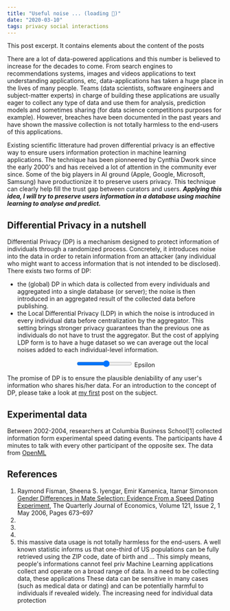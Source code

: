 ```yaml
---
title: "Useful noise ... (loading 📝)"
date: "2020-03-10"
tags: privacy social interactions
---
```


This post excerpt. It contains elements about the content of the posts

There are a lot of data-powered applications and this number is believed to increase for the decades to come. From search engines to recommendations systems, images and videos applications to text understanding applications, etc, data-applications has taken a huge place in the lives of many people. Teams (data scientists, software engineers and subject-matter experts) in charge of building these applications are usually eager to collect any type of data and use them for analysis, prediction models and sometimes sharing (for data science competitions purposes for example). However, breaches have been documented in the past years and have shown the massive collection is not totally harmless to the end-users of this applications.

Existing scientific litterature had proven differential privacy is an effective way to ensure users information protection in machine learning applications. The technique has been pionneered by Cynthia Dwork since the early 2000's and has received a lot of attention in the community ever since. Some of the big players in AI ground (Apple, Google, Microsoft, Samsung) have productionize it to preserve users privacy. This technique can clearly help fill the trust gap between curators and users. **_Applying this idea, I will try to preserve users information in a database using machine learning to analyse and predict._**

## Differential Privacy in a nutshell

Differential Privacy (DP) is a mechanism designed to protect information of individuals through a randomized process. Concretely, it introduces noise into the data in order to retain information from an attacker (any individual who might want to access information that is not intended to be disclosed). There exists two forms of DP:

- the (global) DP in which data is collected from every individuals and aggregated into a single database (or server); the noise is then introduced in an aggregated result of the collected data before publishing.
- the Local Differential Privacy (LDP) in which the noise is introduced in every individual data before centralization by the aggregator. This setting brings stronger privacy guarantees than the previous one as individuals do not have to trust the aggregator. But the cost of applying LDP form is to have a huge dataset so we can average out the local noises added to each individual-level information.

<div id="input-type" style="text-align:center";>
  <input type="range" id="epsilon" name="epsilon"
         min="0" max="11"/>
  <label for="epsilon">Epsilon</label>
</div>

The promise of DP is to ensure the plausible deniability of any user's information who shares his/her data. For an introduction to the concept of DP, please take a look at [my first](https://medium.com/@capgemini.invent.europe/differential-privacy-embedding-privacy-into-data-usage-f827f620f886) post on the subject.

## Experimental data

Between 2002-2004, researchers at Columbia Business School[1] collected information form experimental speed dating events. The participants have 4 minutes to talk with every other participant of the opposite sex.
The data from [OpenML](https://www.openml.org/d/40536)

## References

1. Raymond Fisman, Sheena S. Iyengar, Emir Kamenica, Itamar Simonson [Gender Differences in Mate Selection: Evidence From a Speed Dating Experiment](https://doi.org/10.1162/qjec.2006.121.2.673), The Quarterly Journal of Economics, Volume 121, Issue 2, 1 May 2006, Pages 673–697
2.
3.
4.
5. this massive data usage is not totally harmless for the end-users.
   A well known statistic informs us that one-third of US populations can be fully retrieved using the ZIP code, date of birth and ... This simply means, people's informations cannot feel priv
   Machine Learning applications collect and operate on a broad range of data. In a need to be collecting data, these applications These data can be sensitive in many cases (such as medical data or dating) and can be potentially harmful to individuals if revealed widely. The increasing need for individual data protection

